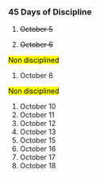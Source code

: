 ### 45 Days of Discipline

1. <del>October 5</del>

2. <del>October 6</del>

<mark>Non disciplined</mark>

1. October 8

<mark>Non disciplined</mark>

1. October 10
2. October 11
3. October 12
4. October 13
5. October 15
6. October 16
7. October 17
8. October 18
